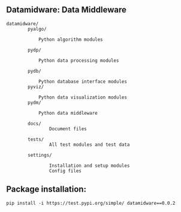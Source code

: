 Datamidware: Data Middleware
----------------------------------------------------


    datamidware/
            pyalgo/

                Python algorithm modules

            pydp/

                Python data processing modules

            pydb/

                Python database interface modules
            pyviz/

                Python data visualization modules
            pydm/

                Python data middleware

            docs/
                    Document files

            tests/
                    All test modules and test data

            settings/

                    Installation and setup modules
                    Config files






Package installation:
-------------------------------------------------
    pip install -i https://test.pypi.org/simple/ datamidware==0.0.2
